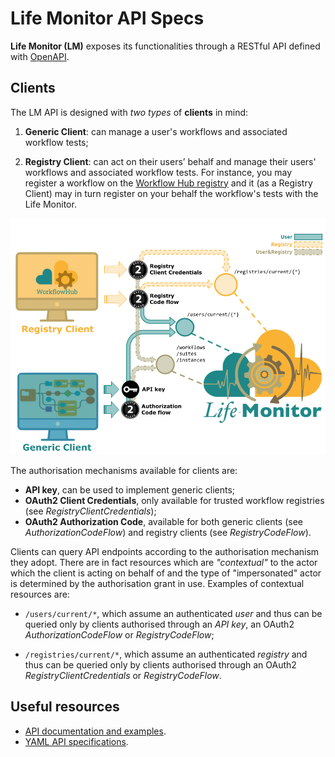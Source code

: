 # Life Monitor API Specs

**Life Monitor (LM)** exposes its functionalities through a RESTful API defined with
[OpenAPI](https://swagger.io/specification).

## Clients

The LM API is designed with _two types_ of **clients** in mind:

1. **Generic Client**: can manage a user's workflows and associated workflow tests;

2. **Registry Client**: can act on their users’ behalf and manage their users'
   workflows and associated workflow tests. For instance, you may register a
   workflow on the [Workflow Hub registry](https://workflowhub.eu/) and it (as a
   Registry Client) may in turn register on your behalf the workflow's tests with
   the Life Monitor.


<img alt="Life Monitor client types" src="images/lm_clients.png" width="900" />

The authorisation mechanisms available for clients are:

* **API key**, can be used to implement generic clients;
* **OAuth2 Client Credentials**, only available for trusted workflow registries
  (see *RegistryClientCredentials*);
* **OAuth2 Authorization Code**, available for both generic clients (see
  *AuthorizationCodeFlow*) and registry clients (see *RegistryCodeFlow*).

Clients can query API endpoints according to the authorisation mechanism they
adopt.  There are in fact resources which are _"contextual"_ to the actor which
the client is acting on behalf of and the type of "impersonated" actor is
determined by the authorisation grant in use. Examples of contextual resources
are:

- `/users/current/*`, which assume an authenticated _user_ and thus can be
  queried only by clients authorised through an _API key_, an OAuth2
_AuthorizationCodeFlow_ or _RegistryCodeFlow_;

- `/registries/current/*`, which assume an authenticated _registry_ and thus can
  be queried only by clients authorised through an OAuth2
_RegistryClientCredentials_ or _RegistryCodeFlow_.

## Useful resources

- [API documentation and examples](https://api-lifemonitor-dev.rahtiapp.fi/static/apidocs.html).
- [YAML API specifications](https://github.com/crs4/life_monitor/tree/master/specs).
